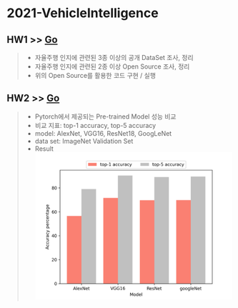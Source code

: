 # 2021-VehicleIntelligence

## HW1 >> [Go](https://github.com/ShimHyerin/2021-VehicleIntelligence/tree/main/HW1)

> - 자율주행 인지에 관련된 3종 이상의 공개 DataSet 조사, 정리
> - 자율주행 인지에 관련된 2종 이상 Open Source 조사, 정리
> - 위의 Open Source를 활용한 코드 구현 / 실행

## HW2 >> [Go](https://github.com/ShimHyerin/2021-VehicleIntelligence/tree/main/HW2)

> - Pytorch에서 제공되는 Pre-trained Model 성능 비교
> - 비교 지표: top-1 accuracy, top-5 accuracy
> - model: AlexNet, VGG16, ResNet18, GoogLeNet
> - data set: ImageNet Validation Set
> - Result
> ![result](https://github.com/ShimHyerin/2021-VehicleIntelligence/blob/main/HW2/modelCompareGraph.png) 
